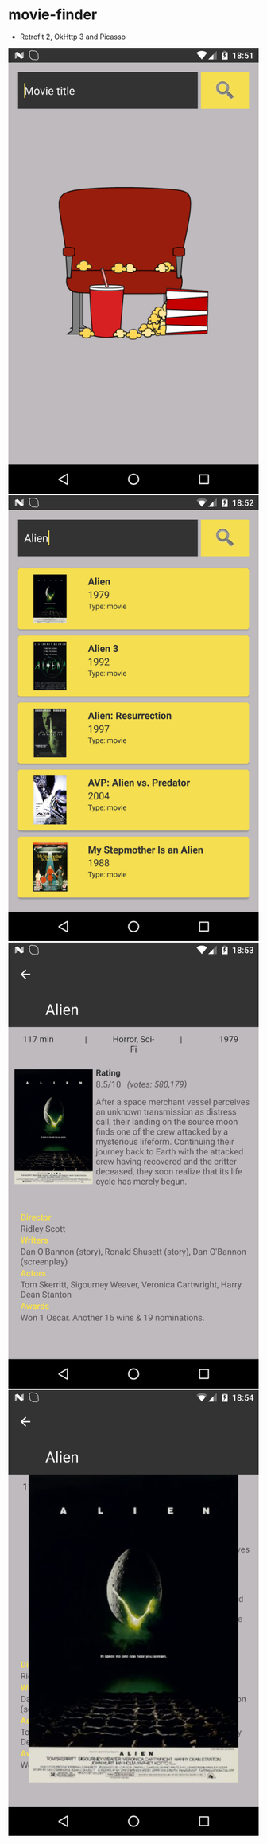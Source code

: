 # movie-finder
- Retrofit 2, OkHttp 3 and Picasso

![Alt text](https://github.com/Alex-DG/movie-finder/blob/master/screenshots/home_screen.png?raw=true)
![Alt text](https://github.com/Alex-DG/movie-finder/blob/master/screenshots/movie_list_screen.png?raw=true)
![Alt text](https://github.com/Alex-DG/movie-finder/blob/master/screenshots/movie_details_screen.png?raw=true)
![Alt text](https://github.com/Alex-DG/movie-finder/blob/master/screenshots/movie_poster_zoom.png?raw=true)
